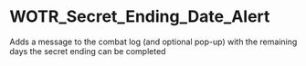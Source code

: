 # WOTR_Secret_Ending_Date_Alert
Adds a message to the combat log (and optional pop-up) with the remaining days the secret ending can be completed
